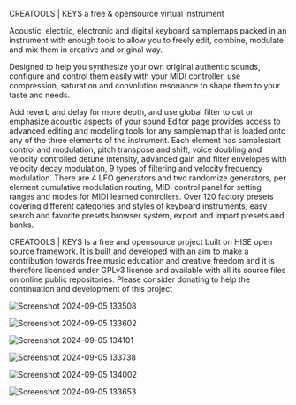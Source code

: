 
CREATOOLS | KEYS
a free & opensource virtual instrument

 

Acoustic, electric, electronic and digital keyboard samplemaps packed in an instrument with enough tools to allow you to freely edit, combine, modulate and mix them in creative and original way.

​Designed to help you synthesize your own original authentic sounds, configure and control them easily with your MIDI controller,​ use compression, saturation and convolution resonance to shape them to your taste and needs.

Add reverb and delay for more depth, and use global filter to cut or emphasize acoustic aspects of your sound​ Editor page provides access to advanced editing and modeling tools for any samplemap that is loaded onto any of the three elements of the instrument.
Each element has samplestart control and modulation, pitch transpose and shift, voice doubling and velocity controlled detune intensity, advanced gain and filter envelopes with velocity decay modulation, 9 types of filtering and velocity frequency modulation.
There are 4 LFO generators and two randomize generators, per element cumulative modulation routing, MIDI control panel for setting ranges and modes for MIDI learned controllers. 
Over 120 factory presets covering different categories and styles of keyboard instruments, easy search and favorite presets browser system, export and import presets and banks.

CREATOOLS | KEYS Is a free and opensource project built on HISE open source framework. It is built and developed with an aim to make a contribution towards free music education and creative freedom and it is therefore licensed under GPLv3 license and available with all its source files on online public repositories.
Please consider donating to help the continuation and development of this project

![Screenshot 2024-09-05 133508](https://github.com/user-attachments/assets/43241270-0aeb-426d-a71e-894154031ad7)

![Screenshot 2024-09-05 133602](https://github.com/user-attachments/assets/2d08a0e8-07ea-4f54-8bf6-6c43226199fe)

![Screenshot 2024-09-05 134101](https://github.com/user-attachments/assets/4f5c6160-389a-4d16-a434-14c3f0952360)

![Screenshot 2024-09-05 133738](https://github.com/user-attachments/assets/4cc0211a-2ef5-4de9-809b-29edaa579cdb)

![Screenshot 2024-09-05 134002](https://github.com/user-attachments/assets/734ecd69-2f41-461a-847b-985dac49555c)

![Screenshot 2024-09-05 133653](https://github.com/user-attachments/assets/cc9b9766-c18c-4d85-99b9-1c8d0c61bcb6)
